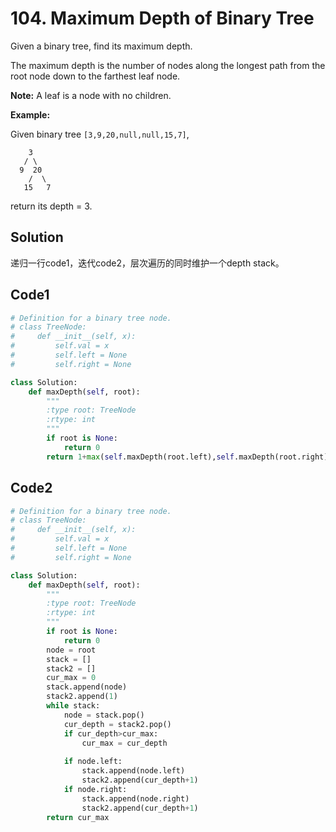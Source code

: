 # 104. Maximum Depth of Binary Tree

Given a binary tree, find its maximum depth.

The maximum depth is the number of nodes along the longest path from the root node down to the farthest leaf node.

**Note:** A leaf is a node with no children.

**Example:**

Given binary tree `[3,9,20,null,null,15,7]`,

```
    3
   / \
  9  20
    /  \
   15   7
```

return its depth = 3.



## Solution

递归一行code1，迭代code2，层次遍历的同时维护一个depth stack。



## Code1

```python
# Definition for a binary tree node.
# class TreeNode:
#     def __init__(self, x):
#         self.val = x
#         self.left = None
#         self.right = None

class Solution:
    def maxDepth(self, root):
        """
        :type root: TreeNode
        :rtype: int
        """
        if root is None:
            return 0
        return 1+max(self.maxDepth(root.left),self.maxDepth(root.right))
```



## Code2

```python
# Definition for a binary tree node.
# class TreeNode:
#     def __init__(self, x):
#         self.val = x
#         self.left = None
#         self.right = None

class Solution:
    def maxDepth(self, root):
        """
        :type root: TreeNode
        :rtype: int
        """
        if root is None:
            return 0
        node = root
        stack = []
        stack2 = []
        cur_max = 0
        stack.append(node)
        stack2.append(1)
        while stack:
            node = stack.pop()
            cur_depth = stack2.pop()
            if cur_depth>cur_max:
                cur_max = cur_depth
            
            if node.left:
                stack.append(node.left)
                stack2.append(cur_depth+1)
            if node.right:
                stack.append(node.right)
                stack2.append(cur_depth+1)  
        return cur_max
```

